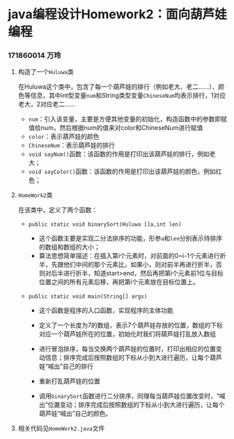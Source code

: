 # java编程设计Homework2：面向葫芦娃编程

### 171860014 万玲

1. 构造了一个```Huluwa```类

   在Huluwa这个类中，包含了每一个葫芦娃的排行（例如老大、老二……）、颜色等信息，其中int型变量```num```和String类型变量```ChineseNum```均表示排行，1对应老大，2对应老二……

   + ```num```：引入该变量，主要是方便其他变量的初始化，构造函数中的参数即赋值给num，然后根据num的值来对color和ChineseNum进行赋值
   + ```color```：表示葫芦娃的颜色
   + ```ChineseNum```：表示葫芦娃的排行
   + ```void sayNum()```函数：该函数的作用是打印出该葫芦娃的排行，例如老大；
   + ```void sayColor()```函数：该函数的作用是打印出该葫芦娃的颜色，例如红色；

2. ```HomeWork2```类

   在该类中，定义了两个函数：

   - ```public static void binarySort(Huluwa []a,int len)```

     - 这个函数主要是实现二分法排序的功能，形参```a```和```len```分别表示待排序的数组和数组的大小；

     + 算法思想简单描述：在插入第i个元素时，对前面的0~i-1个元素进行折半，先跟他们中间的那个元素比，如果小，则对前半再进行折半，否则对后半进行折半，知道start>end，然后再把第i个元素前1位与目标位置之间的所有元素后移，再把第i个元素放在目标位置上。

   - ```public static void main(String[] args)```

     - 这个函数是程序的入口函数，实现程序的主体功能

     - 定义了一个长度为7的数组，表示7个葫芦娃存放的位置，数组的下标对应一个葫芦娃所在的位置，初始化时我们将葫芦娃打乱放入数组
     - 进行冒泡排序，每当交换两个葫芦娃的位置时，打印出相应的位置变动信息；排序完成后按照数组的下标从小到大进行遍历，让每个葫芦娃“喊出”自己的排行
     - 重新打乱葫芦娃的位置
     - 调用```binarySort```函数进行二分排序，同理每当葫芦娃位置改变时，“喊出”位置变动；排序完成后按照数组的下标从小到大进行遍历，让每个葫芦娃“喊出”自己的颜色。

3. 相关代码见```HomeWork2.java```文件



